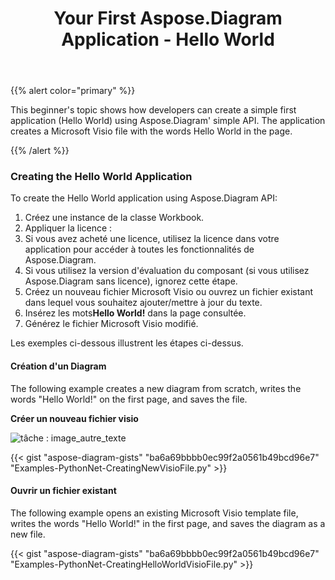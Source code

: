 ﻿---
title: Your First Aspose.Diagram Application - Hello World
type: docs
weight: 30
url: /fr/python-net/your-first-aspose-diagram-application-hello-world/
---
{{% alert color="primary" %}}

This beginner's topic shows how developers can create a simple first application (Hello World) using Aspose.Diagram' simple API. The application creates a Microsoft Visio file with the words Hello World in the page.

{{% /alert %}}

### **Creating the Hello World Application**

To create the Hello World application using Aspose.Diagram API:

1. Créez une instance de la classe Workbook.
1. Appliquer la licence :
 1. Si vous avez acheté une licence, utilisez la licence dans votre application pour accéder à toutes les fonctionnalités de Aspose.Diagram.
 1. Si vous utilisez la version d'évaluation du composant (si vous utilisez Aspose.Diagram sans licence), ignorez cette étape.
1. Créez un nouveau fichier Microsoft Visio ou ouvrez un fichier existant dans lequel vous souhaitez ajouter/mettre à jour du texte.
1.  Insérez les mots**Hello World!** dans la page consultée.
1. Générez le fichier Microsoft Visio modifié.

Les exemples ci-dessous illustrent les étapes ci-dessus.

#### **Création d'un Diagram**

The following example creates a new diagram from scratch, writes the words "Hello World!" on the first page, and saves the file.

**Créer un nouveau fichier visio** 

![tâche : image_autre_texte](your-first-aspose-diagram-application-hello-world_1.png)

{{< gist "aspose-diagram-gists" "ba6a69bbbb0ec99f2a0561b49bcd96e7" "Examples-PythonNet-CreatingNewVisioFile.py" >}}

#### **Ouvrir un fichier existant**

The following example opens an existing Microsoft Visio template file, writes the words "Hello World!" in the first page, and saves the diagram as a new file.

{{< gist "aspose-diagram-gists" "ba6a69bbbb0ec99f2a0561b49bcd96e7" "Examples-PythonNet-CreatingHelloWorldVisioFile.py" >}}
